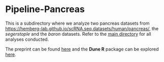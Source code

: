 # Pipeline-Pancreas
 This is a subdirectory where we analyze two pancreas datasets from https://hemberg-lab.github.io/scRNA.seq.datasets/human/pancreas/, the _segerstople_ and the _baron_ datasets. 
 Refer to the [main directory](https://github.com/HectorRDB/Dune_Paper) for all analyses conducted.
 
 The preprint can be found [here](https://www.biorxiv.org/content/10.1101/2020.03.03.974220v1) and the __Dune R__ package can be explored [here](https://hectorrdb.github.io/Dune/).

